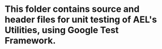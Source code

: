 # This folder contains source and header files for unit testing of AEL's Utilities, using Google Test Framework.